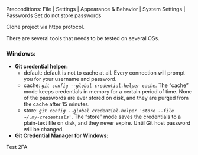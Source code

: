 Preconditions:
File | Settings | Appearance & Behavior | System Settings | Passwords
Set do not store passwords

Clone project via https protocol.

There are several tools that needs to be tested on several OSs.

### **Windows:**
- **Git credential helper:**
    - default: default is not to cache at all. Every connection will prompt you for your username and password.
    - cache: _`git config --global credential.helper cache`_. The “cache” mode keeps credentials in memory for a certain period of time. None of the passwords are ever stored on disk, and they are purged from the cache after 15 minutes.
    - store: _`git config --global credential.helper 'store --file ~/.my-credentials'`_. The “store” mode saves the credentials to a plain-text file on disk, and they never expire. Until Git host password will be changed.
- **Git Credential Manager for Windows:**


Test 2FA

    
